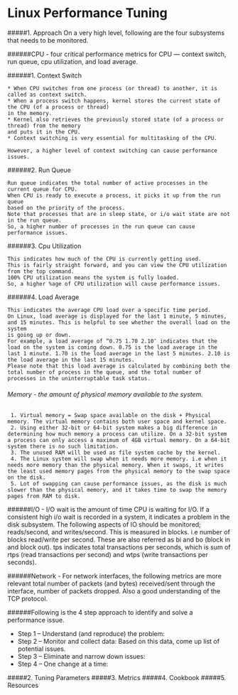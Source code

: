 Linux Performance Tuning
=========================

#####1. Approach
On a very high level, following are the four subsystems that needs to be monitored.

######CPU - four critical performance metrics for CPU — context switch, run queue, cpu utilization, and load average.
 
######1. Context Switch

    * When CPU switches from one process (or thread) to another, it is called as context switch.
    * When a process switch happens, kernel stores the current state of the CPU (of a process or thread)
    in the memory.
    * Kernel also retrieves the previously stored state (of a process or thread) from the memory
    and puts it in the CPU.
    * Context switching is very essential for multitasking of the CPU.
    
    However, a higher level of context switching can cause performance issues.

######2. Run Queue

    Run queue indicates the total number of active processes in the current queue for CPU.
    When CPU is ready to execute a process, it picks it up from the run queue
    based on the priority of the process.
    Note that processes that are in sleep state, or i/o wait state are not in the run queue.
    So, a higher number of processes in the run queue can cause performance issues.

######3. Cpu Utilization

    This indicates how much of the CPU is currently getting used.
    This is fairly straight forward, and you can view the CPU utilization from the top command.
    100% CPU utilization means the system is fully loaded.
    So, a higher %age of CPU utilization will cause performance issues.

######4. Load Average

    This indicates the average CPU load over a specific time period.
    On Linux, load average is displayed for the last 1 minute, 5 minutes, 
    and 15 minutes. This is helpful to see whether the overall load on the system
    is going up or down.
    For example, a load average of “0.75 1.70 2.10″ indicates that the load on the system is coming down. 0.75 is the load average in the last 1 minute. 1.70 is the load average in the last 5 minutes. 2.10 is the load average in the last 15 minutes.
    Please note that this load average is calculated by combining both the total number of process in the queue, and the total number of processes in the uninterruptable task status.

###### Memory - the amount of physical memory available to the system.
     1. Virtual memory = Swap space available on the disk + Physical memory. The virtual memory contains both user space and kernel space.
     2. Using either 32-bit or 64-bit system makes a big difference in determining how much memory a process can utilize. On a 32-bit system a process can only access a maximum of 4GB virtual memory. On a 64-bit system there is no such limitation.
     3. The unused RAM will be used as file system cache by the kernel.
     4. The Linux system will swap when it needs more memory. i.e when it needs more memory than the physical memory. When it swaps, it writes the least used memory pages from the physical memory to the swap space on the disk.
     5. Lot of swapping can cause performance issues, as the disk is much slower than the physical memory, and it takes time to swap the memory pages from RAM to disk.

######I/O - I/O wait is the amount of time CPU is waiting for I/O. 
    If a consistent high i/o wait is recorded in a system, it indicates a problem in the disk subsystem. The following aspects of IO should be monitored; reads/second, and writes/second. This is measured in blocks. i.e number of blocks read/write per second. These are also referred as bi and bo (block in and block out). tps indicates total transactions per seconds, which is sum of rtps (read transactions per second) and wtps (write transactions per seconds).

######Network - For network interfaces, the following metrics are more relevant 
    total number of packets (and bytes) received/sent through the interface, number of packets dropped. Also a good understanding of the TCP protocol.
 
######Following is the 4 step approach to identify and solve a performance issue.

* Step 1 – Understand (and reproduce) the problem: 
* Step 2 – Monitor and collect data: Based on this data, come up list of potential issues.
* Step 3 – Eliminate and narrow down issues: 
* Step 4 – One change at a time: 


#####2. Tuning Parameters
#####3. Metrics
#####4. Cookbook
#####5. Resources
